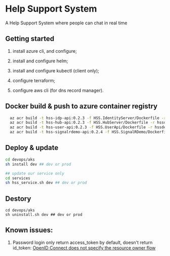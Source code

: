 # Help Support System

A Help Support System where people can chat in real time

## Getting started
1. install azure cli, and configure;
2. install and configure helm;
3. install and configure kubectl (client only);

4. configure terraform;
5. configure aws cli (for dns record manager).


## Docker build & push to azure container registry

```sh
  az acr build -t hss-idp-api:0.2.3 -f HSS.IdentityServer/Dockerfile -r hssdevacr -g hss-configuration .
  az acr build -t hss-hub-api:0.2.3 -f HSS.HubServer/Dockerfile -r hssdevacr -g hss-configuration .
  az acr build -t hss-user-api:0.2.3 -f HSS.UserApi/Dockerfile -r hssdevacr -g hss-configuration .
  az acr build -t hss-signalrdemo-api:0.2.4 -f HSS.SignalRDemo/Dockerfile -r hssdevacr -g hss-configuration .
```

## Deploy & update
```sh
cd devops/aks
sh install dev ## dev or prod

## update our service only
cd services
sh hss_service.sh dev ## dev or prod
```

## Destory
```
cd devops/aks
sh uninstall.sh dev ## dev or prod
```

## Known issues:

1. Password login only return access_token by default, doesn't return id_token: 
[OpenID Connect does not specify the resource owner flow](https://stackoverflow.com/questions/41421160/how-to-get-id-token-along-with-access-token-from-identityserver4-via-password)
